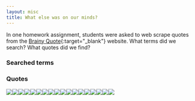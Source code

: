 ```yaml
---
layout: misc
title: What else was on our minds?
---
```


In one homework assignment, students were asked to web scrape quotes
from the [Brainy Quote](https://www.brainyquote.com/ "Brainy Quote"){:target="\_blank"}
website. What terms did we search? What quotes did we find?

### Searched terms

### Quotes

![](other_files/figure-markdown_strict/unnamed-chunk-2-1.png)![](other_files/figure-markdown_strict/unnamed-chunk-2-2.png)![](other_files/figure-markdown_strict/unnamed-chunk-2-3.png)![](other_files/figure-markdown_strict/unnamed-chunk-2-4.png)![](other_files/figure-markdown_strict/unnamed-chunk-2-5.png)![](other_files/figure-markdown_strict/unnamed-chunk-2-6.png)![](other_files/figure-markdown_strict/unnamed-chunk-2-7.png)![](other_files/figure-markdown_strict/unnamed-chunk-2-8.png)![](other_files/figure-markdown_strict/unnamed-chunk-2-9.png)![](other_files/figure-markdown_strict/unnamed-chunk-2-10.png)![](other_files/figure-markdown_strict/unnamed-chunk-2-11.png)![](other_files/figure-markdown_strict/unnamed-chunk-2-12.png)![](other_files/figure-markdown_strict/unnamed-chunk-2-13.png)![](other_files/figure-markdown_strict/unnamed-chunk-2-14.png)![](other_files/figure-markdown_strict/unnamed-chunk-2-15.png)![](other_files/figure-markdown_strict/unnamed-chunk-2-16.png)![](other_files/figure-markdown_strict/unnamed-chunk-2-17.png)![](other_files/figure-markdown_strict/unnamed-chunk-2-18.png)
